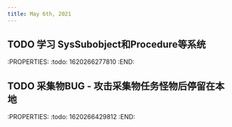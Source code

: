 ```yaml
---
title: May 6th, 2021
---
```


## TODO 学习 SysSubobject和Procedure等系统
:PROPERTIES:
:todo: 1620266277810
:END:
## TODO 采集物BUG - 攻击采集物任务怪物后停留在本地
:PROPERTIES:
:todo: 1620266429812
:END:
##
